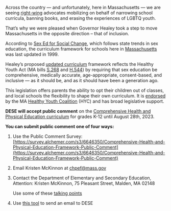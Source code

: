 Across the country — and unfortunately, here in Massachusetts — we  are seeing [right-wing](https://massinformedparents.substack.com/p/only-4-more-weeks-to-submit-your) advocates mobilizing on behalf of narrowing school curricula, banning books, and erasing the experiences of LGBTQ youth.

That’s why we were pleased when Governor Healey took a step to move Massachusetts in the opposite direction – that of inclusion.

According to [Sex Ed for Social Change](https://siecus.org/), which follows state trends in sex education, the curriculum framework for schools here in [Massachusetts](https://siecus.org/state_profile/massachusetts-state-profile-23/) was last updated in 1999.

Healey’s proposed [updated curriculum](https://www.wbur.org/news/2023/06/27/maura-healey-massachusetts-sexual-education-curriculum-update-newsletter) framework reflects the Healthy Youth Act (MA bills [S.268](https://malegislature.gov/Bills/193/S268/Cosponsor) and [H.544](https://malegislature.gov/Bills/193/H544/Cosponsor)) by requiring that sex education be comprehensive, medically accurate, age-appropriate, consent-based, and inclusive — as it should be, and as it should have been a generation ago.

This legislation offers parents the ability to opt their children out of classes, and local schools the flexibility to shape their own curriculum. It is [endorsed](https://support.fenwayhealth.org/page/48547/action/1) by the MA [Healthy Youth Coalition](https://www.healthyyouthact.org/) (HYC) and has broad legislative support.

**DESE will accept public comment** on the [Comprehensive Health and Physical Education curriculum](https://www.doe.mass.edu/frameworks/health/2023-07-health-draft.pdf) for grades K-12 until August 28th, 2023. 

**You can submit public comment one of four ways:** 

1. Use the Public Comment Survey: [https://survey.alchemer.com/s3/6646350/Comprehensive-Health-and-Physical-Education-Framework-Public-Comment](https://survey.alchemer.com/s3/6646350/Comprehensive-Health-and-Physical-Education-Framework-Public-Comment)         
2. Email Kristen McKinnon at [chpef@mass.gov](mailto:chpef@mass.gov)        
3. Contact the Department of Elementary and Secondary Education, Attention: Kristen McKinnon, 75 Pleasant Street, Malden, MA 02148

   Use some of these [talking points](https://docs.google.com/document/d/1HrPo6triUMe7c4DOcG7RCDr02kD8bKpeTKurlcBj2V8/edit)
4. Use [this tool](https://precaf.github.io/mailto/dese/) to send an email to DESE

